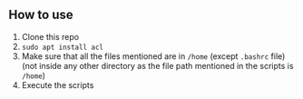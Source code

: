 ## How to use ##
1. Clone this repo
2. ``` sudo apt install acl ```
3. Make sure that all the files mentioned are in ```/home``` (except ```.bashrc``` file) (not inside any other directory as the file path mentioned in the scripts is ```/home```)
4. Execute the scripts
